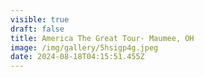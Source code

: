 ```yaml
---
visible: true
draft: false
title: America The Great Tour- Maumee, OH
image: /img/gallery/5hsigp4g.jpeg
date: 2024-08-18T04:15:51.455Z
---
```

